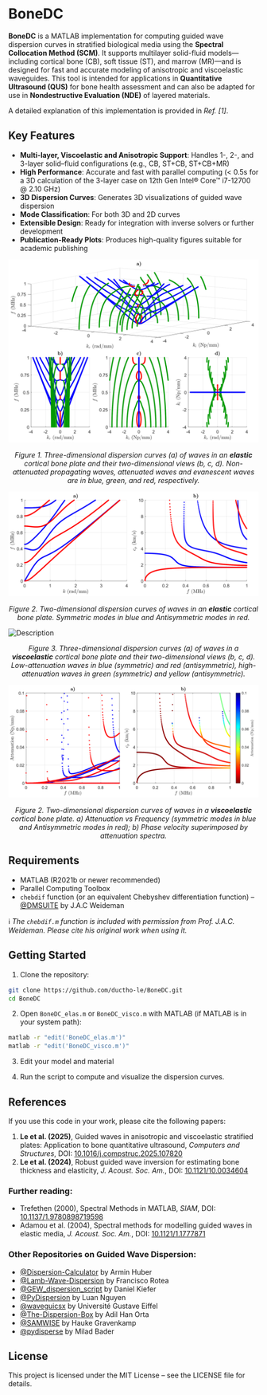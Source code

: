 # BoneDC

**BoneDC** is a MATLAB implementation for computing guided wave dispersion curves in stratified biological media using the **Spectral Collocation Method (SCM)**. It supports multilayer solid-fluid models—including cortical bone (CB), soft tissue (ST), and marrow (MR)—and is designed for fast and accurate modeling of anisotropic and viscoelastic waveguides. This tool is intended for applications in **Quantitative Ultrasound (QUS)** for bone health assessment and can also be adapted for use in **Nondestructive Evaluation (NDE)** of layered materials.

A detailed explanation of this implementation is provided in *Ref. [1]*.

## Key Features

- **Multi-layer, Viscoelastic and Anisotropic Support**: Handles 1-, 2-, and 3-layer solid–fluid configurations (e.g., CB, ST+CB, ST+CB+MR)
- **High Performance**: Accurate and fast with parallel computing (< 0.5s for a 3D calculation of the 3-layer case on 12th Gen Intel® Core™ i7-12700 @ 2.10 GHz)
- **3D Dispersion Curves**: Generates 3D visualizations of guided wave dispersion
- **Mode Classification**: For both 3D and 2D curves
- **Extensible Design**: Ready for integration with inverse solvers or further development
- **Publication-Ready Plots**: Produces high-quality figures suitable for academic publishing


![Description](Figures/3D_dispersion_elas.svg)  
<div align="center">
<em>Figure 1. Three-dimensional dispersion curves (a) of waves in an <strong>elastic</strong> cortical bone plate and
their two-dimensional views (b, c, d). Non-attenuated propagating waves, attenuated waves and
evanescent waves are in blue, green, and red, respectively.</em>
</div>

![Description](Figures/2D_dispersion_elas.svg)  
<div align="center">
<em>Figure 2. Two-dimensional dispersion curves of waves in an <strong>elastic</strong> cortical bone plate. Symmetric modes in blue and Antisymmetric modes in red.</em>
</div>

![Description](Figures/3D_dispersion_visco.svg)  
<div align="center">
<em>Figure 3. Three-dimensional dispersion curves (a) of waves in a <strong>viscoelastic</strong> cortical bone plate and
their two-dimensional views (b, c, d). Low-attenuation waves in blue (symmetric) and red (antisymmetric), high-
attenuation waves in green (symmetric) and yellow (antisymmetric).</em>
</div>

![Description](Figures/2D_dispersion_visco.svg)  
<div align="center">
<em>Figure 2. Two-dimensional dispersion curves of waves in a <strong>viscoelastic</strong> cortical bone plate. a) Attenuation vs Frequency (symmetric modes in blue and Antisymmetric modes in red); b) Phase velocity superimposed by attenuation spectra.</em>
</div>

## Requirements

- MATLAB (R2021b or newer recommended)  
- Parallel Computing Toolbox  
- `chebdif` function (or an equivalent Chebyshev differentiation function) – [@DMSUITE](https://www.mathworks.com/matlabcentral/fileexchange/29-dmsuite) by J.A.C Weideman

ℹ️ *The `chebdif.m` function is included with permission from Prof. J.A.C. Weideman. Please cite his original work when using it.*

## Getting Started

1. Clone the repository:  
```bash
git clone https://github.com/ductho-le/BoneDC.git
cd BoneDC
```

2. Open `BoneDC_elas.m` or `BoneDC_visco.m` with MATLAB (if MATLAB is in your system path):
```bash
matlab -r "edit('BoneDC_elas.m')"
matlab -r "edit('BoneDC_visco.m')"
```

3. Edit your model and material

4. Run the script to compute and visualize the dispersion curves.

## References

If you use this code in your work, please cite the following papers:

1. **Le et al. (2025)**, Guided waves in anisotropic and viscoelastic stratified plates: Application to bone quantitative ultrasound, _Computers and Structures_, DOI: [10.1016/j.compstruc.2025.107820](https://doi.org/10.1016/j.compstruc.2025.107820)
2. **Le et al. (2024)**, Robust guided wave inversion for estimating bone thickness and elasticity, _J. Acoust. Soc. Am._, DOI: [10.1121/10.0034604](https://doi.org/10.1121/10.0034604)

### Further reading:

- Trefethen (2000), Spectral Methods in MATLAB, _SIAM_, DOI: [10.1137/1.9780898719598](https://doi.org/10.1137/1.9780898719598)  
- Adamou et al. (2004), Spectral methods for modelling guided waves in elastic media, _J. Acoust. Soc. Am._, DOI: [10.1121/1.1777871](https://doi.org/10.1121/1.1777871)

### Other Repositories on Guided Wave Dispersion:
- [@Dispersion-Calculator](https://github.com/ArminHuber/Dispersion-Calculator) by Armin Huber  
- [@Lamb-Wave-Dispersion](https://github.com/franciscorotea/Lamb-Wave-Dispersion) by Francisco Rotea  
- [@GEW_dispersion_script](https://github.com/dakiefer/GEW_dispersion_script) by Daniel Kiefer  
- [@PyDispersion](https://github.com/luan-th-nguyen/PyDispersion) by Luan Nguyen  
- [@waveguicsx](https://github.com/Universite-Gustave-Eiffel/waveguicsx) by Université Gustave Eiffel  
- [@The-Dispersion-Box](https://github.com/adilorta/The-Dispersion-Box) by Adil Han Orta  
- [@SAMWISE](https://github.com/haukegravenkamp/SAMWISE) by Hauke Gravenkamp  
- [@pydisperse](https://github.com/nmbader/pydisperse) by Milad Bader

## License

This project is licensed under the MIT License – see the LICENSE file for details.
